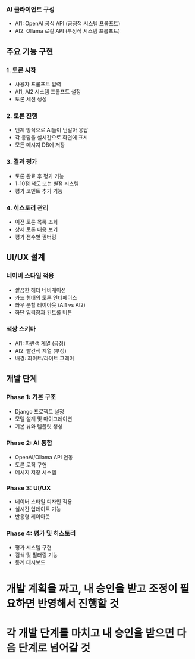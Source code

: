 ### AI 클라이언트 구성
- AI1: OpenAI 공식 API (긍정적 시스템 프롬프트)
- AI2: Ollama 로컬 API (부정적 시스템 프롬프트)

## 주요 기능 구현

### 1. 토론 시작
- 사용자 프롬프트 입력
- AI1, AI2 시스템 프롬프트 설정
- 토론 세션 생성

### 2. 토론 진행
- 턴제 방식으로 AI들이 번갈아 응답
- 각 응답을 실시간으로 화면에 표시
- 모든 메시지 DB에 저장

### 3. 결과 평가
- 토론 완료 후 평가 기능
- 1-10점 척도 또는 별점 시스템
- 평가 코멘트 추가 기능

### 4. 히스토리 관리
- 이전 토론 목록 조회
- 상세 토론 내용 보기
- 평가 점수별 필터링

## UI/UX 설계

### 네이버 스타일 적용
- 깔끔한 헤더 네비게이션
- 카드 형태의 토론 인터페이스
- 좌우 분할 레이아웃 (AI1 vs AI2)
- 하단 입력창과 컨트롤 버튼

### 색상 스키마
- AI1: 파란색 계열 (긍정)
- AI2: 빨간색 계열 (부정)
- 배경: 화이트/라이트 그레이

## 개발 단계

### Phase 1: 기본 구조
- Django 프로젝트 설정
- 모델 설계 및 마이그레이션
- 기본 뷰와 템플릿 생성

### Phase 2: AI 통합
- OpenAI/Ollama API 연동
- 토론 로직 구현
- 메시지 저장 시스템

### Phase 3: UI/UX
- 네이버 스타일 디자인 적용
- 실시간 업데이트 기능
- 반응형 레이아웃

### Phase 4: 평가 및 히스토리
- 평가 시스템 구현
- 검색 및 필터링 기능
- 통계 대시보드

# 개발 계획을 짜고, 내 승인을 받고 조정이 필요하면 반영해서 진행할 것
# 각 개발 단계를 마치고 내 승인을 받으면 다음 단계로 넘어갈 것